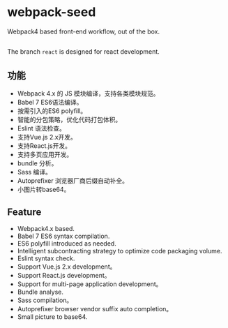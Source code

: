 # webpack-seed

Webpack4 based front-end workflow, out of the box.

## 

The branch `react` is designed for react development.

## 功能

* Webpack 4.x 的 JS 模块编译，支持各类模块规范。
* Babel 7 ES6语法编译。
* 按需引入的ES6 polyfill。
* 智能的分包策略，优化代码打包体积。
* Eslint 语法检查。
* 支持Vue.js 2.x开发。
* 支持React.js开发。
* 支持多页应用开发。
* bundle 分析。
* Sass 编译。
* Autoprefixer 浏览器厂商后缀自动补全。
* 小图片转base64。

## Feature

* Webpack4.x based.
* Babel 7 ES6 syntax compilation.
* ES6 polyfill introduced as needed.
* Intelligent subcontracting strategy to optimize code packaging volume.
* Eslint syntax check.
* Support Vue.js 2.x development。
* Support React.js development。
* Support for multi-page application development。
* Bundle analyse.
* Sass compilation。
* Autoprefixer browser vendor suffix auto completion。
* Small picture to base64.
